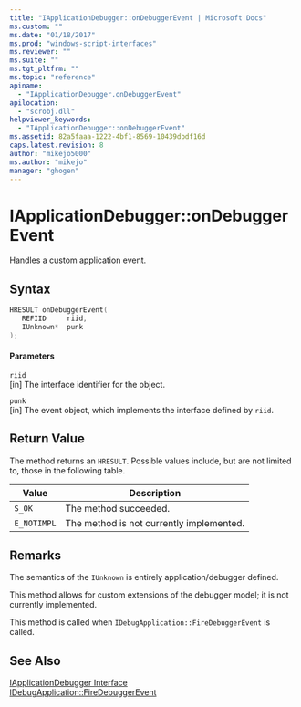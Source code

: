 ```yaml
---
title: "IApplicationDebugger::onDebuggerEvent | Microsoft Docs"
ms.custom: ""
ms.date: "01/18/2017"
ms.prod: "windows-script-interfaces"
ms.reviewer: ""
ms.suite: ""
ms.tgt_pltfrm: ""
ms.topic: "reference"
apiname: 
  - "IApplicationDebugger.onDebuggerEvent"
apilocation: 
  - "scrobj.dll"
helpviewer_keywords: 
  - "IApplicationDebugger::onDebuggerEvent"
ms.assetid: 82a5faaa-1222-4bf1-8569-10439dbdf16d
caps.latest.revision: 8
author: "mikejo5000"
ms.author: "mikejo"
manager: "ghogen"
---
```

# IApplicationDebugger::onDebuggerEvent
Handles a custom application event.  
  
## Syntax  
  
```cpp
HRESULT onDebuggerEvent(  
   REFIID     riid,  
   IUnknown*  punk  
);  
```  
  
#### Parameters  
 `riid`  
 [in] The interface identifier for the object.  
  
 `punk`  
 [in] The event object, which implements the interface defined by `riid`.  
  
## Return Value  
 The method returns an `HRESULT`. Possible values include, but are not limited to, those in the following table.  
  
|Value|Description|  
|-----------|-----------------|  
|`S_OK`|The method succeeded.|  
|`E_NOTIMPL`|The method is not currently implemented.|  
  
## Remarks  
 The semantics of the `IUnknown` is entirely application/debugger defined.  
  
 This method allows for custom extensions of the debugger model; it is not currently implemented.  
  
 This method is called when `IDebugApplication::FireDebuggerEvent` is called.  
  
## See Also  
 [IApplicationDebugger Interface](../../winscript/reference/iapplicationdebugger-interface.md)   
 [IDebugApplication::FireDebuggerEvent](../../winscript/reference/idebugapplication-firedebuggerevent.md)